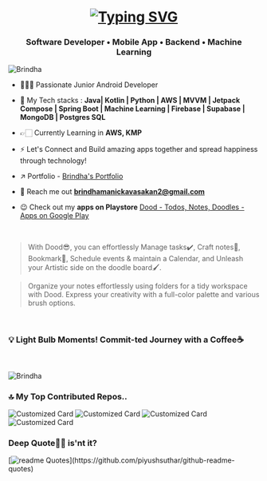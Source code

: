 

<h1 align="center"><a href="https://git.io/typing-svg"><img src="https://readme-typing-svg.demolab.com?font=Fira+Code&pause=1000&width=435&lines=Hello!+Git explorers😉+Brindha+Here." alt="Typing SVG" /></a></h1>

<h3 align="center">Software Developer • Mobile App • Backend • Machine Learning</h3>

<p align="left"> <img src="https://komarev.com/ghpvc/?username=Brindha-m&label=Profile%20views&color=0e75b6&style=flat" alt="Brindha" /> </p>


- 👩🏻‍💻 Passionate Junior Android Developer
  
- 🎯 My Tech stacks : **Java| Kotlin | Python | AWS | MVVM | Jetpack Compose | Spring Boot | Machine Learning | Firebase | Supabase | MongoDB | Postgres SQL**
  
- 👉🏻 Currently Learning in **AWS, KMP**
  
- ⚡ Let's Connect and Build amazing apps together and spread happiness through technology!

- ↗️ Portfolio - [Brindha's Portfolio](https://brindhamanick.carrd.co/)  

- 📧 Reach me out **brindhamanickavasakan2@gmail.com**

- 😉 Check out my **apps on Playstore** [Dood - Todos, Notes, Doodles - Apps on Google Play](https://play.google.com/store/apps/details?id=com.implementing.cozyspace)

<br>

> With Dood😎, you can effortlessly Manage tasks✔️, Craft notes📝, Bookmark🔖, Schedule events & maintain a Calendar, and Unleash your Artistic side on the doodle board🖌️.

> Organize your notes effortlessly using folders for a tidy workspace with Dood. Express your creativity with a full-color palette and various brush options.
<br>
<h3>💡 Light Bulb Moments! Commit-ted Journey with a Coffee☕</h3>
<br>

<p><img align="center" src="https://github-readme-streak-stats.herokuapp.com/?user=Brindha-m&theme=dark&background=0d1117&date_format=M%20j%5B%2C%20Y%5D" alt="Brindha" /></p>


### 🔝 My Top Contributed Repos..

![Customized Card](https://github-readme-stats.vercel.app/api/pin?username=brindha-m\&repo=AWS_Games\&title_color=fff\&icon_color=f9f9f9\&text_color=9f9f9f\&bg_color=151515)
![Customized Card](https://github-readme-stats.vercel.app/api/pin?username=brindha-m\&repo=DoodSpace-Todos.Notes.Doodles\&title_color=fff\&icon_color=f9f9f9\&text_color=9f9f9f\&bg_color=151515)
![Customized Card](https://github-readme-stats.vercel.app/api/pin?username=brindha-m\&repo=ScreenPlay\&title_color=fff\&icon_color=f9f9f9\&text_color=9f9f9f\&bg_color=151515)
![Customized Card](https://github-readme-stats.vercel.app/api/pin?username=brindha-m\&repo=NightJars-ObjectDetectionInDark\&title_color=fff\&icon_color=f9f9f9\&text_color=9f9f9f\&bg_color=151515)

### Deep Quote💭🤔 is'nt it?
[![readme Quotes](https://quotes-github-readme.vercel.app/api?theme=catppuccin_mocha&border=true&type=horizontal&author=Charlie%20Chaplin&quote=Life%20may%20appear%20Tragedy%20in%20Close%20up,%20yet%20transforms%20into%20a%20Comedy%20in%20a%20Long%20Shot.)](https://github.com/piyushsuthar/github-readme-quotes)
